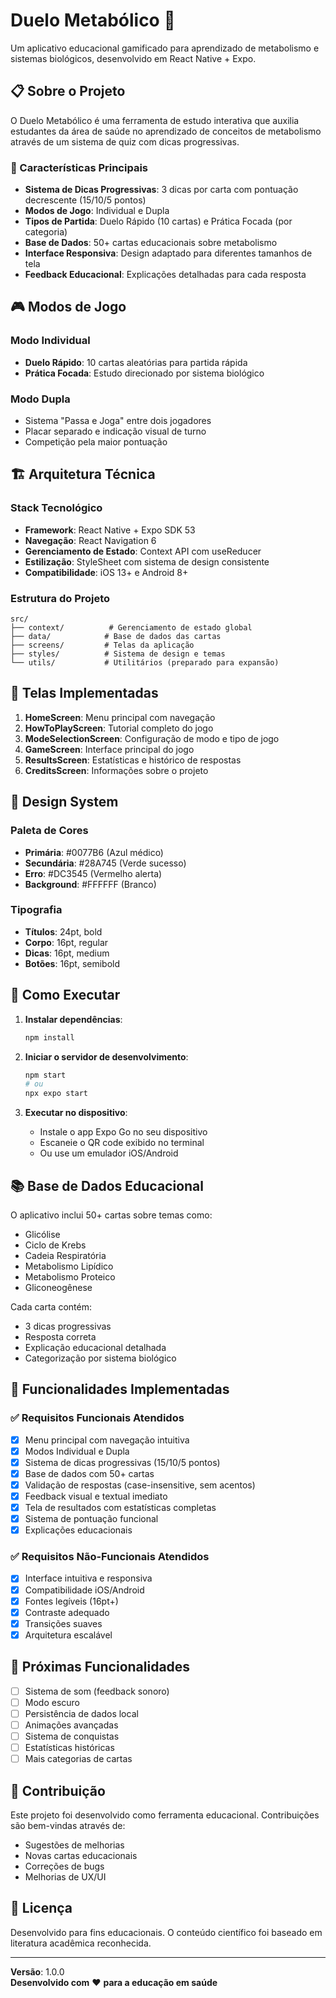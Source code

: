 # Duelo Metabólico 🧬

Um aplicativo educacional gamificado para aprendizado de metabolismo e sistemas biológicos, desenvolvido em React Native + Expo.

## 📋 Sobre o Projeto

O Duelo Metabólico é uma ferramenta de estudo interativa que auxilia estudantes da área de saúde no aprendizado de conceitos de metabolismo através de um sistema de quiz com dicas progressivas.

### 🎯 Características Principais

- **Sistema de Dicas Progressivas**: 3 dicas por carta com pontuação decrescente (15/10/5 pontos)
- **Modos de Jogo**: Individual e Dupla
- **Tipos de Partida**: Duelo Rápido (10 cartas) e Prática Focada (por categoria)
- **Base de Dados**: 50+ cartas educacionais sobre metabolismo
- **Interface Responsiva**: Design adaptado para diferentes tamanhos de tela
- **Feedback Educacional**: Explicações detalhadas para cada resposta

## 🎮 Modos de Jogo

### Modo Individual
- **Duelo Rápido**: 10 cartas aleatórias para partida rápida
- **Prática Focada**: Estudo direcionado por sistema biológico

### Modo Dupla
- Sistema "Passa e Joga" entre dois jogadores
- Placar separado e indicação visual de turno
- Competição pela maior pontuação

## 🏗️ Arquitetura Técnica

### Stack Tecnológico
- **Framework**: React Native + Expo SDK 53
- **Navegação**: React Navigation 6
- **Gerenciamento de Estado**: Context API com useReducer
- **Estilização**: StyleSheet com sistema de design consistente
- **Compatibilidade**: iOS 13+ e Android 8+

### Estrutura do Projeto
```
src/
├── context/          # Gerenciamento de estado global
├── data/            # Base de dados das cartas
├── screens/         # Telas da aplicação
├── styles/          # Sistema de design e temas
└── utils/           # Utilitários (preparado para expansão)
```

## 📱 Telas Implementadas

1. **HomeScreen**: Menu principal com navegação
2. **HowToPlayScreen**: Tutorial completo do jogo
3. **ModeSelectionScreen**: Configuração de modo e tipo de jogo
4. **GameScreen**: Interface principal do jogo
5. **ResultsScreen**: Estatísticas e histórico de respostas
6. **CreditsScreen**: Informações sobre o projeto

## 🎨 Design System

### Paleta de Cores
- **Primária**: #0077B6 (Azul médico)
- **Secundária**: #28A745 (Verde sucesso)
- **Erro**: #DC3545 (Vermelho alerta)
- **Background**: #FFFFFF (Branco)

### Tipografia
- **Títulos**: 24pt, bold
- **Corpo**: 16pt, regular
- **Dicas**: 16pt, medium
- **Botões**: 16pt, semibold

## 🚀 Como Executar

1. **Instalar dependências**:
   ```bash
   npm install
   ```

2. **Iniciar o servidor de desenvolvimento**:
   ```bash
   npm start
   # ou
   npx expo start
   ```

3. **Executar no dispositivo**:
   - Instale o app Expo Go no seu dispositivo
   - Escaneie o QR code exibido no terminal
   - Ou use um emulador iOS/Android

## 📚 Base de Dados Educacional

O aplicativo inclui 50+ cartas sobre temas como:
- Glicólise
- Ciclo de Krebs
- Cadeia Respiratória
- Metabolismo Lipídico
- Metabolismo Proteico
- Gliconeogênese

Cada carta contém:
- 3 dicas progressivas
- Resposta correta
- Explicação educacional detalhada
- Categorização por sistema biológico

## 🎯 Funcionalidades Implementadas

### ✅ Requisitos Funcionais Atendidos
- [x] Menu principal com navegação intuitiva
- [x] Modos Individual e Dupla
- [x] Sistema de dicas progressivas (15/10/5 pontos)
- [x] Base de dados com 50+ cartas
- [x] Validação de respostas (case-insensitive, sem acentos)
- [x] Feedback visual e textual imediato
- [x] Tela de resultados com estatísticas completas
- [x] Sistema de pontuação funcional
- [x] Explicações educacionais

### ✅ Requisitos Não-Funcionais Atendidos
- [x] Interface intuitiva e responsiva
- [x] Compatibilidade iOS/Android
- [x] Fontes legíveis (16pt+)
- [x] Contraste adequado
- [x] Transições suaves
- [x] Arquitetura escalável

## 🔮 Próximas Funcionalidades

- [ ] Sistema de som (feedback sonoro)
- [ ] Modo escuro
- [ ] Persistência de dados local
- [ ] Animações avançadas
- [ ] Sistema de conquistas
- [ ] Estatísticas históricas
- [ ] Mais categorias de cartas

## 👥 Contribuição

Este projeto foi desenvolvido como ferramenta educacional. Contribuições são bem-vindas através de:
- Sugestões de melhorias
- Novas cartas educacionais
- Correções de bugs
- Melhorias de UX/UI

## 📄 Licença

Desenvolvido para fins educacionais. O conteúdo científico foi baseado em literatura acadêmica reconhecida.

---

**Versão**: 1.0.0  
**Desenvolvido com** ❤️ **para a educação em saúde**